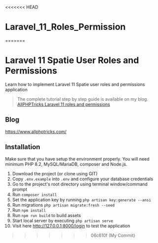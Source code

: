 <<<<<<< HEAD
# Laravel_11_Roles_Permission
=======
# Laravel 11 Spatie User Roles and Permissions
Learn how to implement Laravel 11 Spatie user roles and permissions application

> The complete tutorial step by step guide is available on my blog. [AllPHPTricks Laravel 11 roles and permissions](https://www.allphptricks.com/laravel-11-spatie-user-roles-and-permissions/)

## Blog
https://www.allphptricks.com/


## Installation 
Make sure that you have setup the environment properly. You will need minimum PHP 8.2, MySQL/MariaDB, composer and Node.js.

1. Download the project (or clone using GIT)
2. Copy `.env.example` into `.env` and configure your database credentials
3. Go to the project's root directory using terminal window/command prompt
4. Run `composer install`
5. Set the application key by running `php artisan key:generate --ansi`
6. Run migrations `php artisan migrate:fresh --seed`
7. Run `npm install`
8. Run `npm run build` to build assets
9. Start local server by executing `php artisan serve`
10. Visit here http://127.0.0.1:8000/login to test the application
>>>>>>> 06c610f (My Commit)
